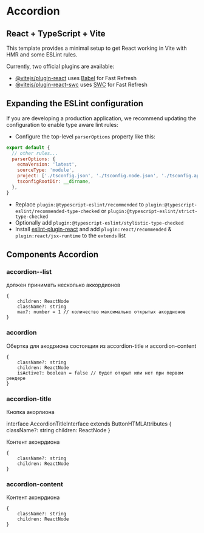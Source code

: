 # Accordion

## React + TypeScript + Vite

This template provides a minimal setup to get React working in Vite with HMR and some ESLint rules.

Currently, two official plugins are available:

- [@vitejs/plugin-react](https://github.com/vitejs/vite-plugin-react/blob/main/packages/plugin-react/README.md) uses [Babel](https://babeljs.io/) for Fast Refresh
- [@vitejs/plugin-react-swc](https://github.com/vitejs/vite-plugin-react-swc) uses [SWC](https://swc.rs/) for Fast Refresh

## Expanding the ESLint configuration

If you are developing a production application, we recommend updating the configuration to enable type aware lint rules:

- Configure the top-level `parserOptions` property like this:

```js
export default {
  // other rules...
  parserOptions: {
    ecmaVersion: 'latest',
    sourceType: 'module',
    project: ['./tsconfig.json', './tsconfig.node.json', './tsconfig.app.json'],
    tsconfigRootDir: __dirname,
  },
}
```

- Replace `plugin:@typescript-eslint/recommended` to `plugin:@typescript-eslint/recommended-type-checked` or `plugin:@typescript-eslint/strict-type-checked`
- Optionally add `plugin:@typescript-eslint/stylistic-type-checked`
- Install [eslint-plugin-react](https://github.com/jsx-eslint/eslint-plugin-react) and add `plugin:react/recommended` & `plugin:react/jsx-runtime` to the `extends` list

## Components Accordion

### accordion--list

должен принимать несколько аккордионов
```
{
    children: ReactNode
    className?: string
    max?: number = 1 // количество максимально открытых акордионов
}
```

### accordion

Обертка для акодриона состоящия из accordion-title и accordion-content

```
{
    className?: string
    children: ReactNode
    isActive?: boolean = false // будет открыт или нет при первом рендере
}
```

### accordion-title

Кнопка акорлиона

interface AccordionTitleInterface extends ButtonHTMLAttributes<HTMLButtonElement> {
    className?: string
    children: ReactNode
}

Контент аконрдиона

```
{
    className?: string
    children: ReactNode
}
```

### accordion-content

Контент аконрдиона

```
{
    className?: string
    children: ReactNode
}
```
